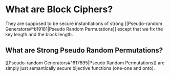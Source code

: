# What are Block Ciphers?
They are supposed to be secure instantiations of strong [[Pseudo-random Generators#^b19181|Pseudo Random Permutations]] except that we fix the key length and the block length.
## What are Strong Pseudo Random Permutations?
[[Pseudo-random Generators#^617895|Pseudo Random Permutations]] are simply just semantically secure 
bijective functions (one-one and onto).

